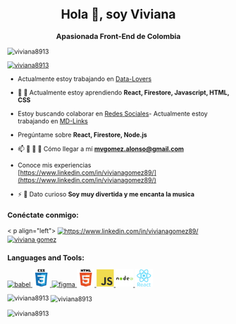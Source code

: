 <h1 align="center">Hola 👋, soy Viviana</h1><h3 align="center">Apasionada Front-End de Colombia</h3><p align="left"> <img src="https://komarev.com/ghpvc/?username=viviana8913&label=Profile%20views&color=0e75b6&style=flat" alt="viviana8913" /> </p>




<p align="left"> <a href="https://github.com/ryo-ma/github-profile-trophy"><img src="https://github-profile-trophy.vercel.app/?username=viviana8913" alt="viviana8913" /></a> </p>

- Actualmente estoy trabajando en [Data-Lovers](https://github.com/Viviana8913/DEV007-data-lovers)

- 🌱 🔭 Actualmente estoy aprendiendo **React, Firestore, Javascript, HTML, CSS**

- Estoy buscando colaborar en [Redes Sociales](https://github.com/Viviana8913/Social-red)- Actualmente estoy trabajando en [MD-Links](https://github.com/Viviana8913/DEV007-md-links)



- Pregúntame sobre **React, Firestore, Node.js**

- 📫 👯 💬 🔭 Cómo llegar a mí **mvgomez.alonso@gmail.com**

- Conoce mis experiencias [https://www.linkedin.com/in/vivianagomez89/](https://www.linkedin.com/in/vivianagomez89/)

- ⚡ 📄 Dato curioso **Soy muy divertida y me encanta la musica**

<h3 align="left">Conéctate conmigo:</h3><
p align="left">
<a href="https://linkedin.com/in/https://www.linkedin.com/in/vivianagomez89/" target="blank"><img align="center" src="https://raw.githubusercontent.com/rahuldkjain/github-profile-readme-generator/master/src/images/icons/Social/linked-in-alt.svg" alt="https://www.linkedin.com/in/vivianagomez89/" height="30" width="40" /></a>
<a href="https://fb.com/viviana gomez" target="blank"><img align="center" src="https://raw.githubusercontent.com/rahuldkjain/github-profile-readme-generator/master/src/images/icons/Social/facebook.svg" alt="viviana gomez" height="30" width="40" /></a></p><h3 align="left">Languages and Tools:</h3><p align="left">



<a href="https://babeljs.io/" target="_blank" rel="noreferrer"> <img src="https://www.vectorlogo.zone/logos/babeljs/babeljs-icon.svg" alt="babel" width="40" height="40"/> </a> <a href="https://www.w3schools.com/css/" target="_blank" rel="noreferrer"> <img src="https://raw.githubusercontent.com/devicons/devicon/master/icons/css3/css3-original-wordmark.svg" alt="css3" width="40" height="40"/> </a> <a href="https://www.figma.com/" target="_blank" rel="noreferrer"> <img src="https://www.vectorlogo.zone/logos/figma/figma-icon.svg" alt="figma" width="40" height="40"/> </a> <a href="https://www.w3.org/html/" target="_blank" rel="noreferrer"> <img src="https://raw.githubusercontent.com/devicons/devicon/master/icons/html5/html5-original-wordmark.svg" alt="html5" width="40" height="40"/> </a> <a href="https://developer.mozilla.org/en-US/docs/Web/JavaScript" target="_blank" rel="noreferrer"> <img src="https://raw.githubusercontent.com/devicons/devicon/master/icons/javascript/javascript-original.svg" alt="javascript" width="40" height="40"/> </a> <a href="https://nodejs.org" target="_blank" rel="noreferrer"> <img src="https://raw.githubusercontent.com/devicons/devicon/master/icons/nodejs/nodejs-original-wordmark.svg" alt="nodejs" width="40" height="40"/> </a> <a href="https://reactjs.org/" target="_blank" rel="noreferrer"> <img src="https://raw.githubusercontent.com/devicons/devicon/master/icons/react/react-original-wordmark.svg" alt="react" width="40" height="40"/> </a> </p>

<p><img align="left" src="https://github-readme-stats.vercel.app/api/top-langs?username=viviana8913&show_icons=true&locale=en&layout=compact" alt="viviana8913" /></p><p>&nbsp;<img align="center" src="https://github-readme-stats.vercel.app/api?username=viviana8913&show_icons=true&locale=en" alt="viviana8913" /></p>



<p><img align="center" src="https://github-readme-streak-stats.herokuapp.com/?user=viviana8913&" alt="viviana8913" /></p>
